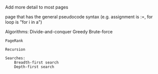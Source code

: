 Add more detail to most pages

page that has the general pseudocode syntax (e.g. assignment is :=, for loop is "for i in a")

Algorithms:
    Divide-and-conquer
    Greedy
    Brute-force

    PageRank

    Recursion
    
    Searches:
        Breadth-first search
        Depth-first search